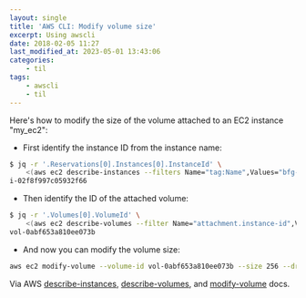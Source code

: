 ```yaml
---
layout: single
title: 'AWS CLI: Modify volume size'
excerpt: Using awscli
date: 2018-02-05 11:27
last_modified_at: 2023-05-01 13:43:06
categories:
    - til
tags:
    - awscli
    - til
---
```


Here's how to modify the size of the volume attached to an EC2 instance "my_ec2":

-   First identify the instance ID from the instance name:

```bash
$ jq -r '.Reservations[0].Instances[0].InstanceId' \
    <(aws ec2 describe-instances --filters Name="tag:Name",Values="bfg-devbox")
i-02f8f997c05932f66
```

-   Then identify the ID of the attached volume:

```bash
$ jq -r '.Volumes[0].VolumeId' \
    <(aws ec2 describe-volumes --filter Name="attachment.instance-id",Values="i-02f8f997c05932f66")
vol-0abf653a810ee073b
```

-   And now you can modify the volume size:

```bash
aws ec2 modify-volume --volume-id vol-0abf653a810ee073b --size 256 --dry-run
```

Via AWS
[describe-instances](https://docs.aws.amazon.com/cli/latest/reference/ec2/describe-instances.html),
[describe-volumes](https://docs.aws.amazon.com/cli/latest/reference/ec2/describe-volumes.html),
and [modify-volume](https://docs.aws.amazon.com/cli/latest/reference/ec2/modify-volume.html)
docs.
